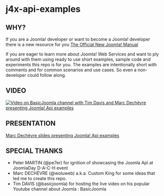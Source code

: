 # j4x-api-examples

## WHY?
If you are a Joomla! developer or want to become a Joomla! developer there is a new resource for you
[The Official New Joomla! Manual](https://github.com/joomla/Manual.git)

If you are eager to learn more about Joomla! Web Services and want to ply around with them using ready to use short examples, sample code and experiments this repo is for you.
The examples are intentionally short with comments and for common scenarios and use cases. So even a non-developer could follow along.

## VIDEO

[![Video on BasicJoomla channel with Tim Davis and Marc Dechèvre presenting Joomla! Api examples](https://img.youtube.com/vi/ZH3a4MHB718/maxresdefault.jpg)](https://www.youtube.com/watch?v=ZH3a4MHB718)


## PRESENTATION
[Marc Dechèvre slides presenting Joomla! Api examples](https://slides.woluweb.be/api/api.html)


## SPECIAL THANKS
- Peter MARTIN (@pe7er) for ignition of showcasing the Joomla Api at JoomlaDay D-A-C-H event
- Marc DECHÈVRE (@woluweb) a.k.a. Custom King for some ideas that led me to create this repo.
- Tim DAVIS (@basicjoomla) for hosting the live video on his popular Youtube channel about Joomla : BasicJoomla
